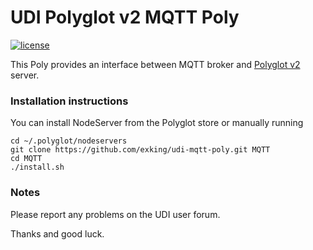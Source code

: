 # UDI Polyglot v2 MQTT Poly

[![license](https://img.shields.io/github/license/mashape/apistatus.svg)](https://github.com/exking/udi-mqtt-poly/blob/master/LICENSE)

This Poly provides an interface between MQTT broker and [Polyglot v2](https://github.com/UniversalDevicesInc/polyglot-v2) server.

### Installation instructions
You can install NodeServer from the Polyglot store or manually running
```
cd ~/.polyglot/nodeservers
git clone https://github.com/exking/udi-mqtt-poly.git MQTT
cd MQTT
./install.sh
```

### Notes

Please report any problems on the UDI user forum.

Thanks and good luck.
